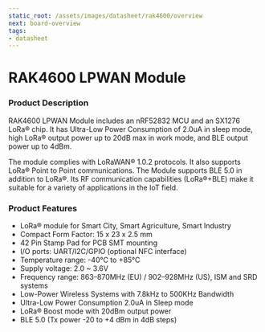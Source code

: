 ```yaml
---
static_root: /assets/images/datasheet/rak4600/overview
next: board-overview
tags:
- datasheet
---
```


# RAK4600 LPWAN Module

<rk-img
  :src="`${$frontmatter.static_root}/yb23mhfij8dwh5muoavk.png`"
  width="70%"
  figure-number="1"
  caption="RAK4600 LPWAN Module"
/>

### Product Description

RAK4600 LPWAN Module includes an nRF52832 MCU and an SX1276 LoRa® chip. It has Ultra-Low Power Consumption of 2.0uA in sleep mode, high LoRa® output power up to 20dB max in work mode, and BLE output power up to 4dBm.

The module complies with LoRaWAN® 1.0.2 protocols. It also supports LoRa® Point to Point communications. The Module supports BLE 5.0 in addition to LoRa®. Its RF communication capabilities (LoRa®+BLE) make it suitable for a variety of applications in the IoT field.

### Product Features

- LoRa® module for Smart City, Smart Agriculture, Smart Industry
- Compact Form Factor: 15 x 23 x 2.5 mm
- 42 Pin Stamp Pad for PCB SMT mounting
- I/O ports: UART/I2C/GPIO (optional NFC interface)
- Temperature range: -40°C to +85°C
- Supply voltage: 2.0 ~ 3.6V
- Frequency range: 863–870MHz (EU) / 902–928MHz (US), ISM and SRD systems
- Low-Power Wireless Systems with 7.8kHz to 500KHz Bandwidth
- Ultra-Low Power Consumption 2.0uA in Sleep mode
- LoRa® Boost mode with 20dBm output power
- BLE 5.0 (Tx power -20 to +4 dBm in 4dB steps)

